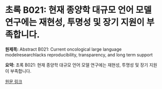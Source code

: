 # 초록 B021: 현재 종양학 대규모 언어 모델 연구에는 재현성, 투명성 및 장기 지원이 부족합니다.

**원제목:** Abstract B021: Current oncological large language modelresearchlacks reproducibility, transparency, and long term support

**요약:** 초록 B021: 현재 종양학 대규모 언어 모델 연구에는 재현성, 투명성 및 장기 지원이 부족합니다.

[원문 링크](https://scholar.google.com/scholar_url?url=https://aacrjournals.org/clincancerres/article/31/13_Supplement/B021/763253&hl=ko&sa=X&d=17866898600558721832&ei=Gk53aIHSDsDO6rQP_Y6n0Qc&scisig=AAZF9b8qkx8aQF8BhrD5T_DF0n0r&oi=scholaralrt&hist=BNQUaiIAAAAJ:10702514552365139929:AAZF9b_p8ac5YEjatl29a6pJ1Eh_&html=&pos=7&folt=kw-top)
